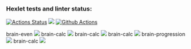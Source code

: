 ### Hexlet tests and linter status:
[![Actions Status](https://github.com/90Denis/python-project-lvl1/workflows/hexlet-check/badge.svg)](https://github.com/90Denis/python-project-lvl1/actions)
<a href="https://codeclimate.com/github/codeclimate/codeclimate/maintainability"><img src="https://api.codeclimate.com/v1/badges/a99a88d28ad37a79dbf6/maintainability" /></a>
[![Github Actions](https://github.com/90Denis/python-project-lvl1/actions/workflows/github-actions.yml/badge.svg)](https://github.com/90Denis/python-project-lvl1/actions/workflows/github-actions.yml)

brain-even <a href="https://asciinema.org/a/HgF8krtOR4RykHZM8pRXj3UP7" target="_blank"><img src="https://asciinema.org/a/HgF8krtOR4RykHZM8pRXj3UP7.svg" /></a>
brain-calc <a href="https://asciinema.org/a/ZKCEvlnJhYy2eyIbvrsUrgXTZ" target="_blank"><img src="https://asciinema.org/a/ZKCEvlnJhYy2eyIbvrsUrgXTZ.svg" /></a>
brain-calc <a href="https://asciinema.org/a/BIlFZEkxL8VBxVyec4KbRZt3j" target="_blank"><img src="https://asciinema.org/a/BIlFZEkxL8VBxVyec4KbRZt3j.svg" /></a>
brain-calc <a href="https://asciinema.org/a/BIlFZEkxL8VBxVyec4KbRZt3j" target="_blank"><img src="https://asciinema.org/a/BIlFZEkxL8VBxVyec4KbRZt3j.svg" /></a>
brain-progression <a href="https://asciinema.org/a/ad7FIoYUmP9GFNXetkKyo2vMx" target="_blank"><img src="https://asciinema.org/a/ad7FIoYUmP9GFNXetkKyo2vMx.svg" /></a>
brain-calc <a href="https://asciinema.org/a/pEMQbgSsezvn6FWlF2ZLmyGFC" target="_blank"><img src="https://asciinema.org/a/pEMQbgSsezvn6FWlF2ZLmyGFC.svg" /></a>
